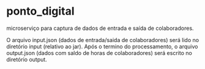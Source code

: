 # ponto_digital
microserviço para captura de dados de entrada e saída de colaboradores.

O arquivo input.json (dados de entrada/saida de colaboradores) será lido no diretório input (relativo ao jar).
Após o termino do processamento, o arquivo output.json (dados com saldo de horas de colaboradores) será escrito no diretório output.
